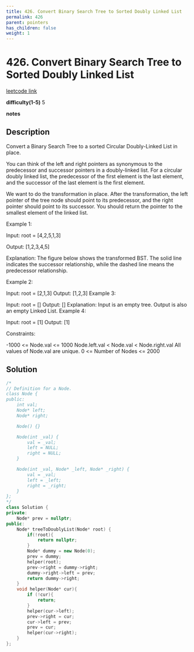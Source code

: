 ```yaml
---
title: 426. Convert Binary Search Tree to Sorted Doubly Linked List
permalink: 426
parent: pointers
has_children: false
weight: 1
---
```

# 426. Convert Binary Search Tree to Sorted Doubly Linked List

[leetcode link](https://leetcode.com/problems/convert-binary-search-tree-to-sorted-doubly-linked-list/)

**difficulty(1-5)** 
5

**notes**   


## Description
Convert a Binary Search Tree to a sorted Circular Doubly-Linked List in place.

You can think of the left and right pointers as synonymous to the predecessor and successor pointers in a doubly-linked list. For a circular doubly linked list, the predecessor of the first element is the last element, and the successor of the last element is the first element.

We want to do the transformation in place. After the transformation, the left pointer of the tree node should point to its predecessor, and the right pointer should point to its successor. You should return the pointer to the smallest element of the linked list.

 

Example 1:



Input: root = [4,2,5,1,3]


Output: [1,2,3,4,5]

Explanation: The figure below shows the transformed BST. The solid line indicates the successor relationship, while the dashed line means the predecessor relationship.

Example 2:

Input: root = [2,1,3]
Output: [1,2,3]
Example 3:

Input: root = []
Output: []
Explanation: Input is an empty tree. Output is also an empty Linked List.
Example 4:

Input: root = [1]
Output: [1]
 

Constraints:

-1000 <= Node.val <= 1000
Node.left.val < Node.val < Node.right.val
All values of Node.val are unique.
0 <= Number of Nodes <= 2000

## Solution
```c++
/*
// Definition for a Node.
class Node {
public:
    int val;
    Node* left;
    Node* right;

    Node() {}

    Node(int _val) {
        val = _val;
        left = NULL;
        right = NULL;
    }

    Node(int _val, Node* _left, Node* _right) {
        val = _val;
        left = _left;
        right = _right;
    }
};
*/
class Solution {
private:
    Node* prev = nullptr;
public:
    Node* treeToDoublyList(Node* root) {
        if(!root){
            return nullptr;
        }
        Node* dummy = new Node(0);
        prev = dummy;
        helper(root);
        prev->right = dummy->right;
        dummy->right->left = prev;
        return dummy->right;        
    }
    void helper(Node* cur){
        if (!cur){
            return;
        }
        helper(cur->left);
        prev->right = cur;
        cur->left = prev;
        prev = cur;
        helper(cur->right);        
    }
};
```

<!-- 
Default label
{: .label }

Blue label
{: .label .label-blue }

Stable
{: .label .label-green }

New release
{: .label .label-purple }

Coming soon
{: .label .label-yellow }

Deprecated
{: .label .label-red } -->
